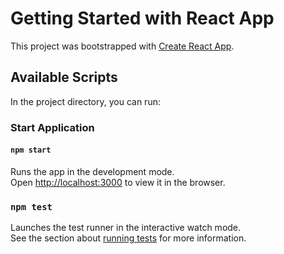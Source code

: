 
# Getting Started with React App

This project was bootstrapped with [Create React App](https://github.com/facebook/create-react-app).

## Available Scripts

In the project directory, you can run:

### Start Application
#### `npm start`

Runs the app in the development mode.\
Open [http://localhost:3000](http://localhost:3000) to view it in the browser.


### `npm test`

Launches the test runner in the interactive watch mode.\
See the section about [running tests](https://facebook.github.io/create-react-app/docs/running-tests) for more information.
